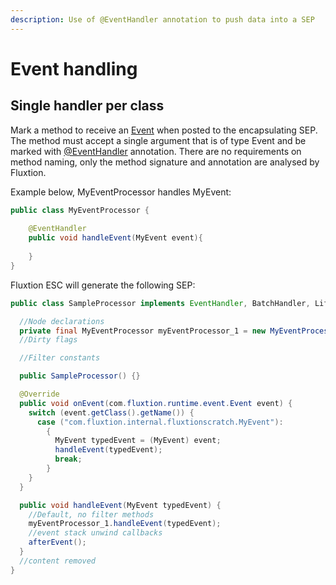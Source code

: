 ```yaml
---
description: Use of @EventHandler annotation to push data into a SEP
---
```


# Event handling

## Single handler per class

Mark a method to receive an [Event](https://github.com/v12technology/fluxtion/blob/master/api/src/main/java/com/fluxtion/runtime/event/Event.java) when posted to the encapsulating SEP. The method must accept a single argument that is of type Event and be marked with [@EventHandler](https://github.com/v12technology/fluxtion/blob/master/builder/src/main/java/com/fluxtion/api/annotations/EventHandler.java) annotation. There are no requirements on method naming, only the method signature and annotation are analysed by Fluxtion. 

Example below, MyEventProcessor handles MyEvent:

```java
public class MyEventProcessor {
    
    @EventHandler
    public void handleEvent(MyEvent event){
        
    }
}
```

Fluxtion ESC will generate the following SEP:

```java
public class SampleProcessor implements EventHandler, BatchHandler, Lifecycle {

  //Node declarations
  private final MyEventProcessor myEventProcessor_1 = new MyEventProcessor();
  //Dirty flags

  //Filter constants

  public SampleProcessor() {}

  @Override
  public void onEvent(com.fluxtion.runtime.event.Event event) {
    switch (event.getClass().getName()) {
      case ("com.fluxtion.internal.fluxtionscratch.MyEvent"):
        {
          MyEvent typedEvent = (MyEvent) event;
          handleEvent(typedEvent);
          break;
        }
    }
  }

  public void handleEvent(MyEvent typedEvent) {
    //Default, no filter methods
    myEventProcessor_1.handleEvent(typedEvent);
    //event stack unwind callbacks
    afterEvent();
  }
  //content removed
}
```


